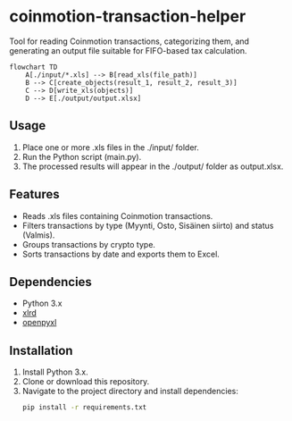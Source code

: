 # coinmotion-transaction-helper

Tool for reading Coinmotion transactions, categorizing them, and generating an output file suitable for FIFO-based tax calculation.

```mermaid
flowchart TD
    A[./input/*.xls] --> B[read_xls(file_path)]
    B --> C[create_objects(result_1, result_2, result_3)]
    C --> D[write_xls(objects)]
    D --> E[./output/output.xlsx]
```

## Usage

1. Place one or more .xls files in the ./input/ folder.
2. Run the Python script (main.py).
3. The processed results will appear in the ./output/ folder as output.xlsx.

## Features

- Reads .xls files containing Coinmotion transactions.
- Filters transactions by type (Myynti, Osto, Sisäinen siirto) and status (Valmis).
- Groups transactions by crypto type.
- Sorts transactions by date and exports them to Excel.

## Dependencies

- Python 3.x
- [xlrd](https://pypi.org/project/xlrd/)
- [openpyxl](https://pypi.org/project/openpyxl/)

## Installation

1. Install Python 3.x.
2. Clone or download this repository.
3. Navigate to the project directory and install dependencies:
   ```sh
   pip install -r requirements.txt
   ```
